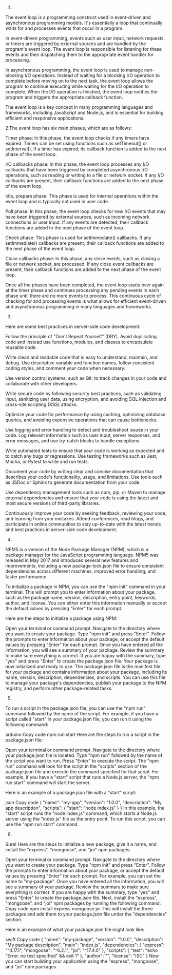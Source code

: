 1.
The event loop is a programming construct used in event-driven and asynchronous programming models. It's essentially a loop that continually waits for and processes events that occur in a program.

In event-driven programming, events such as user input, network requests, or timers are triggered by external sources and are handled by the program's event loop. The event loop is responsible for listening for these events and then dispatching them to the appropriate event handler for processing.

In asynchronous programming, the event loop is used to manage non-blocking I/O operations. Instead of waiting for a blocking I/O operation to complete before moving on to the next task, the event loop allows the program to continue executing while waiting for the I/O operation to complete. When the I/O operation is finished, the event loop notifies the program and triggers the appropriate callback function.

The event loop is a key concept in many programming languages and frameworks, including JavaScript and Node.js, and is essential for building efficient and responsive applications.




2.The event loop has six main phases, which are as follows:

Timer phase: In this phase, the event loop checks if any timers have expired. Timers can be set using functions such as setTimeout() or setInterval(). If a timer has expired, its callback function is added to the next phase of the event loop.

I/O callbacks phase: In this phase, the event loop processes any I/O callbacks that have been triggered by completed asynchronous I/O operations, such as reading or writing to a file or network socket. If any I/O callbacks are present, their callback functions are added to the next phase of the event loop.

Idle, prepare phase: This phase is used for internal operations within the event loop and is typically not used in user code.

Poll phase: In this phase, the event loop checks for new I/O events that may have been triggered by external sources, such as incoming network connections or user input. If any events are detected, their callback functions are added to the next phase of the event loop.

Check phase: This phase is used for setImmediate() callbacks. If any setImmediate() callbacks are present, their callback functions are added to the next phase of the event loop.

Close callbacks phase: In this phase, any close events, such as closing a file or network socket, are processed. If any close event callbacks are present, their callback functions are added to the next phase of the event loop.

Once all the phases have been completed, the event loop starts over again at the timer phase and continues processing any pending events in each phase until there are no more events to process. This continuous cycle of checking for and processing events is what allows for efficient event-driven and asynchronous programming in many languages and frameworks.


3.
Here are some best practices in server-side code development:

Follow the principle of "Don't Repeat Yourself" (DRY). Avoid duplicating code and instead use functions, modules, and classes to encapsulate reusable code.

Write clean and readable code that is easy to understand, maintain, and debug. Use descriptive variable and function names, follow consistent coding styles, and comment your code when necessary.

Use version control systems, such as Git, to track changes in your code and collaborate with other developers.

Write secure code by following security best practices, such as validating input, sanitizing user data, using encryption, and avoiding SQL injection and cross-site scripting (XSS) attacks.

Optimize your code for performance by using caching, optimizing database queries, and avoiding expensive operations that can cause bottlenecks.

Use logging and error handling to detect and troubleshoot issues in your code. Log relevant information such as user input, server responses, and error messages, and use try-catch blocks to handle exceptions.

Write automated tests to ensure that your code is working as expected and to catch any bugs or regressions. Use testing frameworks such as Jest, Mocha, or Pytest to write and run tests.

Document your code by writing clear and concise documentation that describes your code's functionality, usage, and limitations. Use tools such as JSDoc or Sphinx to generate documentation from your code.

Use dependency management tools such as npm, pip, or Maven to manage external dependencies and ensure that your code is using the latest and most secure versions of third-party libraries.

Continuously improve your code by seeking feedback, reviewing your code, and learning from your mistakes. Attend conferences, read blogs, and participate in online communities to stay up-to-date with the latest trends and best practices in server-side code development.


4.
NPM5 is a version of the Node Package Manager (NPM), which is a package manager for the JavaScript programming language. NPM5 was released in May 2017 and introduced several new features and improvements, including a new package-lock.json file to ensure consistent dependencies across different machines, improved error handling, and faster performance.

To initialize a package in NPM, you can use the "npm init" command in your terminal. This will prompt you to enter information about your package, such as the package name, version, description, entry point, keywords, author, and license. You can either enter this information manually or accept the default values by pressing "Enter" for each prompt.

Here are the steps to initialize a package using NPM:

Open your terminal or command prompt.
Navigate to the directory where you want to create your package.
Type "npm init" and press "Enter".
Follow the prompts to enter information about your package, or accept the default values by pressing "Enter" for each prompt.
Once you have entered all the information, you will see a summary of your package. Review the summary to make sure everything is correct.
If you are happy with the summary, type "yes" and press "Enter" to create the package.json file.
Your package is now initialized and ready to use.
The package.json file is the manifest file for your package and contains information about your package, including its name, version, description, dependencies, and scripts. You can use this file to manage your package's dependencies, publish your package to the NPM registry, and perform other package-related tasks.


5.
To run a script in the package.json file, you can use the "npm run" command followed by the name of the script. For example, if you have a script called "start" in your package.json file, you can run it using the following command:

arduino
Copy code
npm run start
Here are the steps to run a script in the package.json file:

Open your terminal or command prompt.
Navigate to the directory where your package.json file is located.
Type "npm run" followed by the name of the script you want to run.
Press "Enter" to execute the script.
The "npm run" command will look for the script in the "scripts" section of the package.json file and execute the command specified for that script. For example, if you have a "start" script that runs a Node.js server, the "npm run start" command will start the server.

Here is an example of a package.json file with a "start" script:

json
Copy code
{
  "name": "my-app",
  "version": "1.0.0",
  "description": "My app description",
  "scripts": {
    "start": "node index.js"
  }
}
In this example, the "start" script runs the "node index.js" command, which starts a Node.js server using the "index.js" file as the entry point. To run this script, you can use the "npm run start" command.


6.
Sure! Here are the steps to initialize a new package, give it a name, and install the "express", "mongoose", and "joi" npm packages:

Open your terminal or command prompt.
Navigate to the directory where you want to create your package.
Type "npm init" and press "Enter".
Follow the prompts to enter information about your package, or accept the default values by pressing "Enter" for each prompt. For example, you can set the name to "my-package".
Once you have entered all the information, you will see a summary of your package. Review the summary to make sure everything is correct.
If you are happy with the summary, type "yes" and press "Enter" to create the package.json file.
Next, install the "express", "mongoose", and "joi" npm packages by running the following command:
Copy code
npm install express mongoose joi
This will install the three packages and add them to your package.json file under the "dependencies" section.

Here is an example of what your package.json file might look like:

swift
Copy code
{
  "name": "my-package",
  "version": "1.0.0",
  "description": "My package description",
  "main": "index.js",
  "dependencies": {
    "express": "^4.17.1",
    "mongoose": "^6.2.1",
    "joi": "^17.4.0"
  },
  "scripts": {
    "test": "echo \"Error: no test specified\" && exit 1"
  },
  "author": "",
  "license": "ISC"
}
Now you can start building your application using the "express", "mongoose", and "joi" npm packages.





